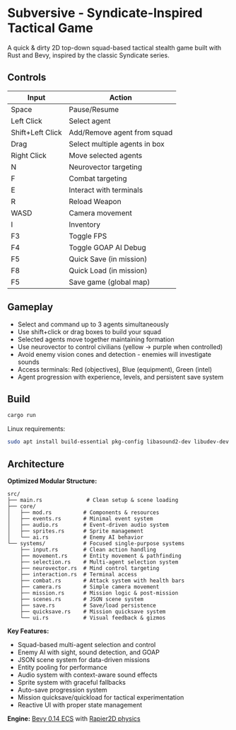 # Subversive - Syndicate-Inspired Tactical Game

A quick & dirty 2D top-down squad-based tactical stealth game built with Rust and Bevy, inspired by the classic Syndicate series.

## Controls

| Input | Action |
|-------|--------|
| Space | Pause/Resume |
| Left Click | Select agent |
| Shift+Left Click | Add/Remove agent from squad |
| Drag | Select multiple agents in box |
| Right Click | Move selected agents |
| N | Neurovector targeting |
| F | Combat targeting |
| E | Interact with terminals |
| R | Reload Weapon |
| WASD | Camera movement |
| I | Inventory |
| F3 | Toggle FPS |
| F4 | Toggle GOAP AI Debug |
| F5 | Quick Save (in mission) |
| F8 | Quick Load (in mission) |
| F5 | Save game (global map) |

## Gameplay

- Select and command up to 3 agents simultaneously
- Use shift+click or drag boxes to build your squad
- Selected agents move together maintaining formation
- Use neurovector to control civilians (yellow → purple when controlled)
- Avoid enemy vision cones and detection - enemies will investigate sounds
- Access terminals: Red (objectives), Blue (equipment), Green (intel)
- Agent progression with experience, levels, and persistent save system

## Build

```bash
cargo run
```

Linux requirements:
```bash
sudo apt install build-essential pkg-config libasound2-dev libudev-dev
```

## Architecture

**Optimized Modular Structure:**
```
src/
├── main.rs              # Clean setup & scene loading
├── core/
│   ├── mod.rs          # Components & resources
│   ├── events.rs       # Minimal event system
│   ├── audio.rs        # Event-driven audio system
│   ├── sprites.rs      # Sprite management
│   └── ai.rs           # Enemy AI behavior
└── systems/            # Focused single-purpose systems
    ├── input.rs        # Clean action handling
    ├── movement.rs     # Entity movement & pathfinding
    ├── selection.rs    # Multi-agent selection system
    ├── neurovector.rs  # Mind control targeting
    ├── interaction.rs  # Terminal access
    ├── combat.rs       # Attack system with health bars
    ├── camera.rs       # Simple camera movement
    ├── mission.rs      # Mission logic & post-mission
    ├── scenes.rs       # JSON scene system
    ├── save.rs         # Save/load persistence
    ├── quicksave.rs    # Mission quicksave system
    └── ui.rs           # Visual feedback & gizmos
```

**Key Features:**
- Squad-based multi-agent selection and control
- Enemy AI with sight, sound detection, and GOAP
- JSON scene system for data-driven missions
- Entity pooling for performance
- Audio system with context-aware sound effects
- Sprite system with graceful fallbacks
- Auto-save progression system
- Mission quicksave/quickload for tactical experimentation
- Reactive UI with proper state management

**Engine:** [Bevy 0.14 ECS](https://bevy.org/) with [Rapier2D physics](https://rapier.rs/)